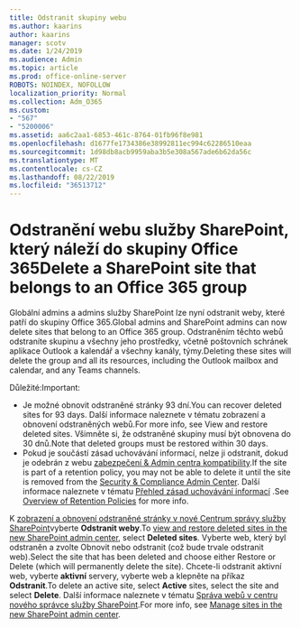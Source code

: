 ```yaml
---
title: Odstranit skupiny webu
ms.author: kaarins
author: kaarins
manager: scotv
ms.date: 1/24/2019
ms.audience: Admin
ms.topic: article
ms.prod: office-online-server
ROBOTS: NOINDEX, NOFOLLOW
localization_priority: Normal
ms.collection: Adm_O365
ms.custom:
- "567"
- "5200006"
ms.assetid: aa6c2aa1-6853-461c-8764-01fb96f8e981
ms.openlocfilehash: d1677fe1734386e38992811ec994c62286510eaa
ms.sourcegitcommit: 1d98db8acb9959aba3b5e308a567ade6b62da56c
ms.translationtype: MT
ms.contentlocale: cs-CZ
ms.lasthandoff: 08/22/2019
ms.locfileid: "36513712"
---
```

# <a name="delete-a-sharepoint-site-that-belongs-to-an-office-365-group"></a><span data-ttu-id="da52b-102">Odstranění webu služby SharePoint, který náleží do skupiny Office 365</span><span class="sxs-lookup"><span data-stu-id="da52b-102">Delete a SharePoint site that belongs to an Office 365 group</span></span>

<span data-ttu-id="da52b-103">Globální admins a admins služby SharePoint lze nyní odstranit weby, které patří do skupiny Office 365.</span><span class="sxs-lookup"><span data-stu-id="da52b-103">Global admins and SharePoint admins can now delete sites that belong to an Office 365 group.</span></span> <span data-ttu-id="da52b-104">Odstraněním těchto webů odstraníte skupinu a všechny jeho prostředky, včetně poštovních schránek aplikace Outlook a kalendář a všechny kanály, týmy.</span><span class="sxs-lookup"><span data-stu-id="da52b-104">Deleting these sites will delete the group and all its resources, including the Outlook mailbox and calendar, and any Teams channels.</span></span>
  
<span data-ttu-id="da52b-105">Důležité:</span><span class="sxs-lookup"><span data-stu-id="da52b-105">Important:</span></span>

- <span data-ttu-id="da52b-106">Je možné obnovit odstraněné stránky 93 dní.</span><span class="sxs-lookup"><span data-stu-id="da52b-106">You can recover deleted sites for 93 days.</span></span> <span data-ttu-id="da52b-107">Další informace naleznete v tématu zobrazení a obnovení odstraněných webů.</span><span class="sxs-lookup"><span data-stu-id="da52b-107">For more info, see View and restore deleted sites.</span></span> <span data-ttu-id="da52b-108">Všimněte si, že odstraněné skupiny musí být obnovena do 30 dnů.</span><span class="sxs-lookup"><span data-stu-id="da52b-108">Note that deleted groups must be restored within 30 days.</span></span>
- <span data-ttu-id="da52b-109">Pokud je součástí zásad uchovávání informací, nelze ji odstranit, dokud je odebrán z webu [zabezpečení &amp; Admin centra kompatibility](https://protection.office.com/?rfr=AdminCenter#/retention).</span><span class="sxs-lookup"><span data-stu-id="da52b-109">If the site is part of a retention policy, you may not be able to delete it until the site is removed from the [Security &amp; Compliance Admin Center](https://protection.office.com/?rfr=AdminCenter#/retention).</span></span> <span data-ttu-id="da52b-110">Další informace naleznete v tématu [Přehled zásad uchovávání informací](https://docs.microsoft.com/office365/securitycompliance/retention-policies#content-in-onedrive-accounts-and-sharepoint-sites) .</span><span class="sxs-lookup"><span data-stu-id="da52b-110">See [Overview of Retention Policies](https://docs.microsoft.com/office365/securitycompliance/retention-policies#content-in-onedrive-accounts-and-sharepoint-sites) for more info.</span></span>
  
<span data-ttu-id="da52b-111">K [zobrazení a obnovení odstraněné stránky v nové Centrum správy služby SharePoint](https://docs.microsoft.com/sharepoint/view-and-restore-deleted-sites-in-new-admin-center)vyberte **Odstranit weby**.</span><span class="sxs-lookup"><span data-stu-id="da52b-111">To [view and restore deleted sites in the new SharePoint admin center](https://docs.microsoft.com/sharepoint/view-and-restore-deleted-sites-in-new-admin-center), select **Deleted sites**.</span></span> <span data-ttu-id="da52b-112">Vyberte web, který byl odstraněn a zvolte Obnovit nebo odstranit (což bude trvale odstranit web).</span><span class="sxs-lookup"><span data-stu-id="da52b-112">Select the site that has been deleted and choose either Restore or Delete (which will permanently delete the site).</span></span> <span data-ttu-id="da52b-113">Chcete-li odstranit aktivní web, vyberte **aktivní** servery, vyberte web a klepněte na příkaz **Odstranit**.</span><span class="sxs-lookup"><span data-stu-id="da52b-113">To delete an active site, select **Active** sites, select the site and select **Delete**.</span></span> <span data-ttu-id="da52b-114">Další informace naleznete v tématu [Správa webů v centru nového správce služby SharePoint](https://docs.microsoft.com/sharepoint/manage-sites-in-new-admin-center).</span><span class="sxs-lookup"><span data-stu-id="da52b-114">For more info, see [Manage sites in the new SharePoint admin center](https://docs.microsoft.com/sharepoint/manage-sites-in-new-admin-center).</span></span>
  